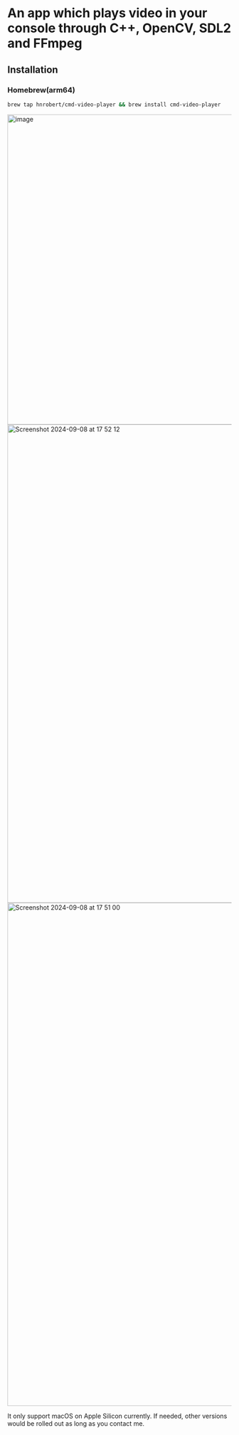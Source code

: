 # An app which plays video in your console through C++, OpenCV, SDL2 and FFmpeg

## Installation

### Homebrew(arm64)

```sh
brew tap hnrobert/cmd-video-player && brew install cmd-video-player
```

<img width="697" alt="image" src="https://github.com/user-attachments/assets/75527a63-4e69-4a9a-a5a6-351450d97931">
<img width="1075" alt="Screenshot 2024-09-08 at 17 52 12" src="https://github.com/user-attachments/assets/a219cb31-0a63-4b8f-bdba-4febac3b264e">
<img width="1131" alt="Screenshot 2024-09-08 at 17 51 00" src="https://github.com/user-attachments/assets/e8198745-13e8-4a57-b648-ac1539e6fd22">

It only support macOS on Apple Silicon currently. If needed, other versions would be rolled out as long as you contact me.
